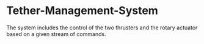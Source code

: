 # Tether-Management-System 

The system includes the control of the two thrusters and the rotary actuator based on a given stream of commands.

